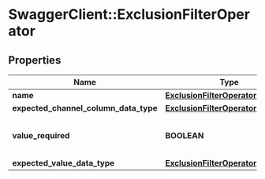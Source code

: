 # SwaggerClient::ExclusionFilterOperator

## Properties
Name | Type | Description | Notes
------------ | ------------- | ------------- | -------------
**name** | [**ExclusionFilterOperatorName**](ExclusionFilterOperatorName.md) |  | [optional] 
**expected_channel_column_data_type** | [**ExclusionFilterOperatorDataType**](ExclusionFilterOperatorDataType.md) |  | [optional] 
**value_required** | **BOOLEAN** | This operator requires a value | [optional] 
**expected_value_data_type** | [**ExclusionFilterOperatorDataType**](ExclusionFilterOperatorDataType.md) |  | [optional] 


